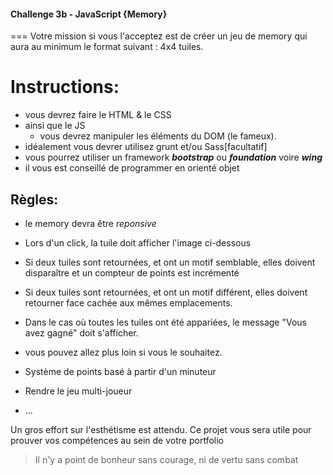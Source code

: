 #### Challenge 3b - JavaScript {Memory}
===
Votre mission si vous l'acceptez  est de créer un jeu de memory qui aura au minimum le format suivant : 4x4 tuiles.

# Instructions:
+ vous devrez faire le HTML & le CSS
+ ainsi que le JS
   	+ vous devrez manipuler les éléments du DOM (le fameux). 
+ idéalement vous devrer utilisez grunt  et/ou Sass[facultatif]
+ vous pourrez utiliser un framework  __*bootstrap*__ ou __*foundation*__ voire __*wing*__
+ il vous est conseillé de programmer en orienté objet

##  Règles:
+ le memory devra être *reponsive*
+ Lors d'un click, la tuile doit afficher l'image ci-dessous
+ Si deux tuiles sont retournées, et ont un motif semblable, elles doivent disparaître et un compteur de points est incrémenté
+ Si deux tuiles sont retournées, et ont un motif différent, elles doivent retourner face cachée aux mêmes emplacements. 
+ Dans le cas où toutes les tuiles ont été appariées, le message "Vous avez gagné" doit s'afficher. 

+ vous pouvez allez plus loin si vous le souhaitez.
 + Système de points basé à partir d'un minuteur
 + Rendre le jeu multi-joueur
 + ...

Un gros effort sur l'esthétisme est attendu. Ce projet vous sera utile pour prouver vos compétences au sein de votre portfolio

> Il n'y a point de bonheur sans courage, ni de vertu sans combat


